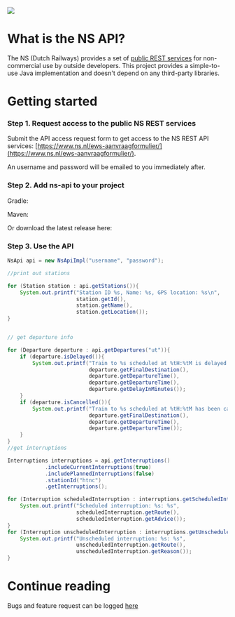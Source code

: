 ![](https://upload.wikimedia.org/wikipedia/en/d/dd/Nederlandse_spoorwegen_logo.svg)
# What is the NS API?
The NS (Dutch Railways) provides a set of [public REST services](http://www.ns.nl/api/api) for non-commercial use by outside developers. This project provides a simple-to-use Java implementation and doesn't depend on any third-party libraries.

# Getting started

### Step 1. Request access to the public NS REST services
Submit the API access request form to get access to the NS REST API services:  [https://www.ns.nl/ews-aanvraagformulier/](https://www.ns.nl/ews-aanvraagformulier/). 

An username and password will be emailed to you immediately after.

### Step 2. Add ns-api to your project
Gradle:

Maven:

Or download the latest release here: 

### Step 3. Use the API
```java
NsApi api = new NsApiImpl("username", "password");

//print out stations

for (Station station : api.getStations()){
    System.out.printf("Station ID %s, Name: %s, GPS location: %s\n", 
                      station.getId(),
                      station.getName(), 
                      station.getLocation()); 
}


// get departure info

for (Departure departure : api.getDepartures("ut")){
    if (departure.isDelayed()){
        System.out.printf("Train to %s scheduled at %tH:%tM is delayed by %d minutes.", 
                          departure.getFinalDestination(),
                          departure.getDepartureTime(),
                          departure.getDepartureTime(),
                          departure.getDelayInMinutes());
    }
    if (departure.isCancelled()){
        System.out.printf("Train to %s scheduled at %tH:%tM has been cancelled.", 
                          departure.getFinalDestination(),
                          departure.getDepartureTime(),
                          departure.getDepartureTime());
    }
}
//get interruptions

Interruptions interruptions = api.getInterruptions()
            .includeCurrentInterruptions(true)
            .includePlannedInterruptions(false)
            .stationId("htnc")
            .getInterruptions();

for (Interruption scheduledInterruption : interruptions.getScheduledInterruptions()){
    System.out.printf("Scheduled interruption: %s: %s", 
                      scheduledInterruption.getRoute(), 
                      scheduledInterruption.getAdvice());
}
for (Interruption unscheduledInterruption : interruptions.getUnscheduledInterruptions()){
    System.out.printf("Unscheduled interruption: %s: %s", 
                      unscheduledInterruption.getRoute(), 
                      unscheduledInterruption.getReason());
}

```
# Continue reading
Bugs and feature request can be logged [here](/chrismaroud/ns-api/issues)
